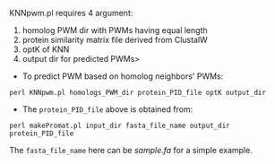 KNNpwm.pl requires 4 argument: 
1. homolog PWM dir with PWMs having equal length
2. protein similarity matrix file derived from ClustalW
3. optK of KNN
4. output dir for predicted PWMs>
  
* To predict PWM based on homolog neighbors' PWMs:
```
perl KNNpwm.pl homologs_PWM_dir protein_PID_file optK output_dir
```

* The `protein_PID_file` above is obtained from:
```
perl makePromat.pl input_dir fasta_file_name output_dir protein_PID_file
```
The `fasta_file_name` here can be *sample.fa* for a simple example.
